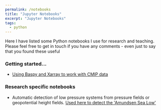 ```yaml
---
permalink: /notebooks
title: "Jupyter Notebooks"
excerpt: "Jupyter Notebooks"
tags:
  - python
---
```


Here I have listed some Python notebooks I use for research and teaching. Please feel free to get in touch if you have any comments - even just to say that you found these useful

### Getting started...
* [Using Baspy and Xarray to work with CMIP data](/notebooks/xarray_examples) 

### Research specific notebooks
* Automatic detection of low pressure systems from pressure fields or geopotential height fields. [Used here to detect the 'Amundsen Sea Low'](/notebooks/asl_detection)

